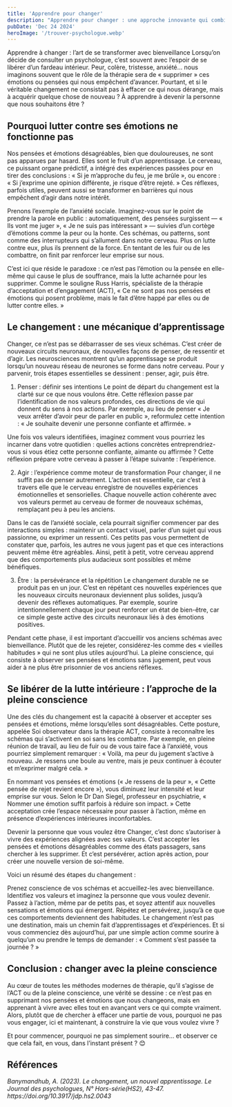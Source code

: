 ```yaml
---
title: 'Apprendre pour changer'
description: "Apprendre pour changer : une approche innovante qui combine pleine conscience et engagement dans l'action pour développer la flexibilité psychologique."
pubDate: 'Dec 24 2024'
heroImage: '/trouver-psychologue.webp'
---
```


Apprendre à changer : l’art de se transformer avec bienveillance
Lorsqu’on décide de consulter un psychologue, c’est souvent avec l’espoir de se libérer d’un fardeau intérieur. Peur, colère, tristesse, anxiété… nous imaginons souvent que le rôle de la thérapie sera de « supprimer » ces émotions ou pensées qui nous empêchent d’avancer. Pourtant, et si le véritable changement ne consistait pas à effacer ce qui nous dérange, mais à acquérir quelque chose de nouveau ? À apprendre à devenir la personne que nous souhaitons être ?

## Pourquoi lutter contre ses émotions ne fonctionne pas

Nos pensées et émotions désagréables, bien que douloureuses, ne sont pas apparues par hasard. Elles sont le fruit d’un apprentissage. Le cerveau, ce puissant organe prédictif, a intégré des expériences passées pour en tirer des conclusions : « Si je m’approche du feu, je me brûle », ou encore : « Si j’exprime une opinion différente, je risque d’être rejeté. » Ces réflexes, parfois utiles, peuvent aussi se transformer en barrières qui nous empêchent d’agir dans notre intérêt.

Prenons l’exemple de l’anxiété sociale. Imaginez-vous sur le point de prendre la parole en public : automatiquement, des pensées surgissent — « Ils vont me juger », « Je ne suis pas intéressant » — suivies d’un cortège d’émotions comme la peur ou la honte. Ces schémas, ou patterns, sont comme des interrupteurs qui s’allument dans notre cerveau. Plus on lutte contre eux, plus ils prennent de la force. En tentant de les fuir ou de les combattre, on finit par renforcer leur emprise sur nous.

C’est ici que réside le paradoxe : ce n’est pas l’émotion ou la pensée en elle-même qui cause le plus de souffrance, mais la lutte acharnée pour les supprimer. Comme le souligne Russ Harris, spécialiste de la thérapie d’acceptation et d’engagement (ACT), « Ce ne sont pas nos pensées et émotions qui posent problème, mais le fait d’être happé par elles ou de lutter contre elles. »

## Le changement : une mécanique d’apprentissage

Changer, ce n’est pas se débarrasser de ses vieux schémas. C’est créer de nouveaux circuits neuronaux, de nouvelles façons de penser, de ressentir et d’agir. Les neurosciences montrent qu’un apprentissage se produit lorsqu’un nouveau réseau de neurones se forme dans notre cerveau. Pour y parvenir, trois étapes essentielles se dessinent : penser, agir, puis être.

1. Penser : définir ses intentions
Le point de départ du changement est la clarté sur ce que nous voulons être. Cette réflexion passe par l’identification de nos valeurs profondes, ces directions de vie qui donnent du sens à nos actions. Par exemple, au lieu de penser « Je veux arrêter d’avoir peur de parler en public », reformulez cette intention : « Je souhaite devenir une personne confiante et affirmée. »

Une fois vos valeurs identifiées, imaginez comment vous pourriez les incarner dans votre quotidien : quelles actions concrètes entreprendriez-vous si vous étiez cette personne confiante, aimante ou affirmée ? Cette réflexion prépare votre cerveau à passer à l’étape suivante : l’expérience.

2. Agir : l’expérience comme moteur de transformation
Pour changer, il ne suffit pas de penser autrement. L’action est essentielle, car c’est à travers elle que le cerveau enregistre de nouvelles expériences émotionnelles et sensorielles. Chaque nouvelle action cohérente avec vos valeurs permet au cerveau de former de nouveaux schémas, remplaçant peu à peu les anciens.

Dans le cas de l’anxiété sociale, cela pourrait signifier commencer par des interactions simples : maintenir un contact visuel, parler d’un sujet qui vous passionne, ou exprimer un ressenti. Ces petits pas vous permettent de constater que, parfois, les autres ne vous jugent pas et que ces interactions peuvent même être agréables. Ainsi, petit à petit, votre cerveau apprend que des comportements plus audacieux sont possibles et même bénéfiques.

3. Être : la persévérance et la répétition
Le changement durable ne se produit pas en un jour. C’est en répétant ces nouvelles expériences que les nouveaux circuits neuronaux deviennent plus solides, jusqu’à devenir des réflexes automatiques. Par exemple, sourire intentionnellement chaque jour peut renforcer un état de bien-être, car ce simple geste active des circuits neuronaux liés à des émotions positives.

Pendant cette phase, il est important d’accueillir vos anciens schémas avec bienveillance. Plutôt que de les rejeter, considérez-les comme des « vieilles habitudes » qui ne sont plus utiles aujourd’hui. La pleine conscience, qui consiste à observer ses pensées et émotions sans jugement, peut vous aider à ne plus être prisonnier de vos anciens réflexes.

## Se libérer de la lutte intérieure : l’approche de la pleine conscience

Une des clés du changement est la capacité à observer et accepter ses pensées et émotions, même lorsqu’elles sont désagréables. Cette posture, appelée Soi observateur dans la thérapie ACT, consiste à reconnaître les schémas qui s’activent en soi sans les combattre. Par exemple, en pleine réunion de travail, au lieu de fuir ou de vous taire face à l’anxiété, vous pourriez simplement remarquer : « Voilà, ma peur du jugement s’active à nouveau. Je ressens une boule au ventre, mais je peux continuer à écouter et m’exprimer malgré cela. »

En nommant vos pensées et émotions (« Je ressens de la peur », « Cette pensée de rejet revient encore »), vous diminuez leur intensité et leur emprise sur vous. Selon le Dr Dan Siegel, professeur en psychiatrie, « Nommer une émotion suffit parfois à réduire son impact. » Cette acceptation crée l’espace nécessaire pour passer à l’action, même en présence d’expériences intérieures inconfortables.

Devenir la personne que vous voulez être
Changer, c’est donc s’autoriser à vivre des expériences alignées avec ses valeurs. C’est accepter les pensées et émotions désagréables comme des états passagers, sans chercher à les supprimer. Et c’est persévérer, action après action, pour créer une nouvelle version de soi-même.

Voici un résumé des étapes du changement :

Prenez conscience de vos schémas et accueillez-les avec bienveillance.
Identifiez vos valeurs et imaginez la personne que vous voulez devenir.
Passez à l’action, même par de petits pas, et soyez attentif aux nouvelles sensations et émotions qui émergent.
Répétez et persévérez, jusqu’à ce que ces comportements deviennent des habitudes.
Le changement n’est pas une destination, mais un chemin fait d’apprentissages et d’expériences. Et si vous commenciez dès aujourd’hui, par une simple action comme sourire à quelqu’un ou prendre le temps de demander : « Comment s’est passée ta journée ? »

## Conclusion : changer avec la pleine conscience

Au cœur de toutes les méthodes modernes de thérapie, qu’il s’agisse de l’ACT ou de la pleine conscience, une vérité se dessine : ce n’est pas en supprimant nos pensées et émotions que nous changeons, mais en apprenant à vivre avec elles tout en avançant vers ce qui compte vraiment. Alors, plutôt que de chercher à effacer une partie de vous, pourquoi ne pas vous engager, ici et maintenant, à construire la vie que vous voulez vivre ?

Et pour commencer, pourquoi ne pas simplement sourire… et observer ce que cela fait, en vous, dans l’instant présent ? 😊

## Références

<cite>
<span class="authors">Banymandhub, A.</span>
<span class="year">(2023)</span>.
<span class="title">Le changement, un nouvel apprentissage</span>.
<span class="journal">Le Journal des psychologues</span>,
<span class="volume">N° Hors-série(HS2)</span>,
<span class="pages">43-47</span>.
https://doi.org/10.3917/jdp.hs2.0043
</cite>
